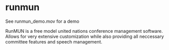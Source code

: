# runmun

See runmun_demo.mov for a demo 

RunMUN is a free model united nations conference management software. Allows for very extensive customization while also providing all neccessary committee features and speech management.
